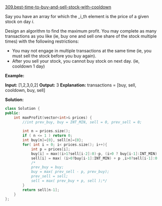 [309.best-time-to-buy-and-sell-stock-with-cooldown](https://leetcode.com/problems/best-time-to-buy-and-sell-stock-with-cooldown/)  

Say you have an array for which the _i_th element is the price of a given stock on day _i_.

Design an algorithm to find the maximum profit. You may complete as many transactions as you like (ie, buy one and sell one share of the stock multiple times) with the following restrictions:

*   You may not engage in multiple transactions at the same time (ie, you must sell the stock before you buy again).
*   After you sell your stock, you cannot buy stock on next day. (ie, cooldown 1 day)

**Example:**

**Input:** \[1,2,3,0,2\]
**Output:** 3 
**Explanation:** transactions = \[buy, sell, cooldown, buy, sell\]  



**Solution:**  

```cpp
class Solution {
public:
    int maxProfit(vector<int>& prices) {
        //int prev_buy, buy = INT_MIN, sell = 0, prev_sell = 0;
        
        int n = prices.size();
        if ( n <= 1 ) return 0;
        int buy[n]={0}, sell[n]={0};
        for( int i = 0; i< prices.size(); i++){
            int p = prices[i];
            buy[i] = max((i>1?sell[i-2]:0)-p, (i>0 ? buy[i-1]:INT_MIN) );
            sell[i] = max( (i>0?buy[i-1]:INT_MIN) + p ,i>0?sell[i-1]:0 );
            /*
            prev_buy = buy;
            buy = max( prev_sell - p, prev_buy);
            prev_sell = sell;
            sell = max( prev_buy + p, sell );*/
        }
        return sell[n-1];
    }
};
```
      